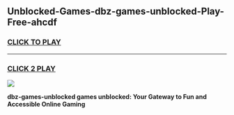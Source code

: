
## Unblocked-Games-dbz-games-unblocked-Play-Free-ahcdf
<h3>
<a href="https://premium76.site?title=dbz-games-unblocked&ref=23A">CLICK TO PLAY</a></h3>
<hr>

<h3>
<a href="https://premium76.site?title=dbz-games-unblocked&ref=23A">CLICK 2 PLAY</a>
  
</h3>

<a href="https://premium76.site?title=dbz-games-unblocked&ref=23A"><img src="https://clearcache.store/games.png"></a>


**dbz-games-unblocked games unblocked: Your Gateway to Fun and Accessible Online Gaming**
